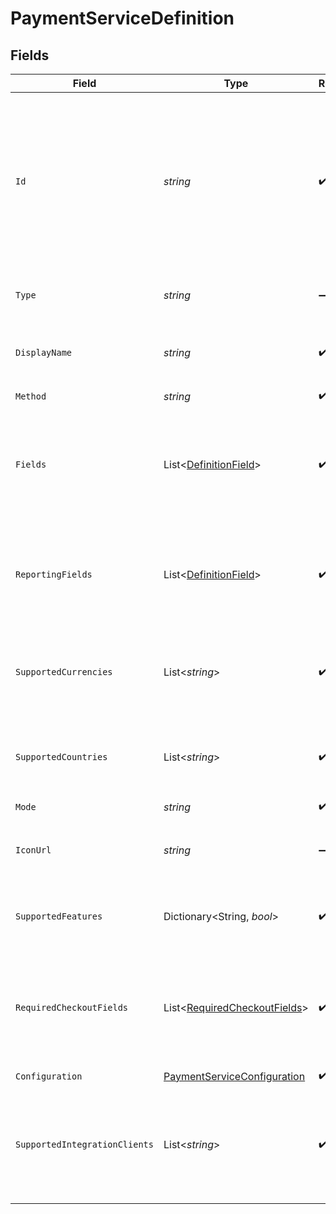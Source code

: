 # PaymentServiceDefinition


## Fields

| Field                                                                                                                                       | Type                                                                                                                                        | Required                                                                                                                                    | Description                                                                                                                                 | Example                                                                                                                                     |
| ------------------------------------------------------------------------------------------------------------------------------------------- | ------------------------------------------------------------------------------------------------------------------------------------------- | ------------------------------------------------------------------------------------------------------------------------------------------- | ------------------------------------------------------------------------------------------------------------------------------------------- | ------------------------------------------------------------------------------------------------------------------------------------------- |
| `Id`                                                                                                                                        | *string*                                                                                                                                    | :heavy_check_mark:                                                                                                                          | The definition ID of the payment service that can be configured. This is the underlying provider followed by a dash followed by the method. | adyen-ideal                                                                                                                                 |
| `Type`                                                                                                                                      | *string*                                                                                                                                    | :heavy_minus_sign:                                                                                                                          | Always `payment-service-definition`.                                                                                                        | payment-service-definition                                                                                                                  |
| `DisplayName`                                                                                                                               | *string*                                                                                                                                    | :heavy_check_mark:                                                                                                                          | A human friendly name for this service.                                                                                                     | iDEAL                                                                                                                                       |
| `Method`                                                                                                                                    | *string*                                                                                                                                    | :heavy_check_mark:                                                                                                                          | N/A                                                                                                                                         |                                                                                                                                             |
| `Fields`                                                                                                                                    | List<[DefinitionField](../../Models/Components/DefinitionField.md)>                                                                         | :heavy_check_mark:                                                                                                                          | A list of credentials and related fields which can be configured for this service.                                                          |                                                                                                                                             |
| `ReportingFields`                                                                                                                           | List<[DefinitionField](../../Models/Components/DefinitionField.md)>                                                                         | :heavy_check_mark:                                                                                                                          | A list of reporting fields which can be configured for this service.                                                                        |                                                                                                                                             |
| `SupportedCurrencies`                                                                                                                       | List<*string*>                                                                                                                              | :heavy_check_mark:                                                                                                                          | A list of three-letter ISO currency codes that this service supports.                                                                       | [<br/>"USD",<br/>"GBP",<br/>"EUR",<br/>"AUD"<br/>]                                                                                          |
| `SupportedCountries`                                                                                                                        | List<*string*>                                                                                                                              | :heavy_check_mark:                                                                                                                          | A list of two-letter ISO country codes that this service supports.                                                                          | US                                                                                                                                          |
| `Mode`                                                                                                                                      | *string*                                                                                                                                    | :heavy_check_mark:                                                                                                                          | N/A                                                                                                                                         |                                                                                                                                             |
| `IconUrl`                                                                                                                                   | *string*                                                                                                                                    | :heavy_minus_sign:                                                                                                                          | An icon to display for the payment service.                                                                                                 | https://example.com/icons/adyen-ideal.svg                                                                                                   |
| `SupportedFeatures`                                                                                                                         | Dictionary<String, *bool*>                                                                                                                  | :heavy_check_mark:                                                                                                                          | Features supported by the payment service.                                                                                                  |                                                                                                                                             |
| `RequiredCheckoutFields`                                                                                                                    | List<[RequiredCheckoutFields](../../Models/Components/RequiredCheckoutFields.md)>                                                           | :heavy_check_mark:                                                                                                                          | A list of condition that define when some fields must be provided with a transaction request.                                               |                                                                                                                                             |
| `Configuration`                                                                                                                             | [PaymentServiceConfiguration](../../Models/Components/PaymentServiceConfiguration.md)                                                       | :heavy_check_mark:                                                                                                                          | N/A                                                                                                                                         |                                                                                                                                             |
| `SupportedIntegrationClients`                                                                                                               | List<*string*>                                                                                                                              | :heavy_check_mark:                                                                                                                          | List of supported integration clients. Defaults to redirect for most redirect connectors.                                                   | [<br/>"redirect"<br/>]                                                                                                                      |